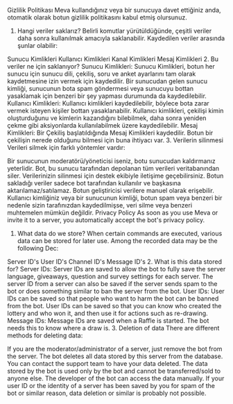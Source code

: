 Gizlilik Politikası
Meva kullandığınız veya bir sunucuya davet ettiğiniz anda, otomatik olarak botun gizlilik politikasını kabul etmiş olursunuz.

1. Hangi veriler saklarız?
Belirli komutlar yürütüldüğünde, çeşitli veriler daha sonra kullanılmak amacıyla saklanabilir. Kaydedilen veriler arasında şunlar olabilir:

Sunucu Kimlikleri
Kullanıcı Kimlikleri
Kanal Kimlikleri
Mesaj Kimlikleri
2. Bu veriler ne için saklanıyor?
Sunucu Kimlikleri: Sunucu Kimlikleri, botun her sunucu için sunucu dili, çekiliş, soru ve anket ayarlarını tam olarak kaydetmesine izin vermek için kaydedilir. Bir sunucudan gelen sunucu kimliği, sunucunun bota spam göndermesi veya sunucuyu bottan yasaklamak için benzeri bir şey yapması durumunda da kaydedilebilir.
Kullanıcı Kimlikleri: Kullanıcı kimlikleri kaydedilebilir, böylece bota zarar vermek isteyen kişiler bottan yasaklanabilir. Kullanıcı kimlikleri, çekilişi kimin oluşturduğunu ve kimlerin kazandığını bilebilmek, daha sonra yeniden çekme gibi aksiyonlarda kullanılabilmek üzere kaydedilebilir.
Mesaj Kimlikleri: Bir Çekiliş başlatıldığında Mesaj Kimlikleri kaydedilir. Botun bir çekilişin nerede olduğunu bilmesi için buna ihtiyacı var.
3. Verilerin silinmesi
Verileri silmek için farklı yöntemler vardır:

Bir sunucunun moderatörü/yöneticisi iseniz, botu sunucudan kaldırmanız yeterlidir. Bot, bu sunucu tarafından depolanan tüm verileri veritabanından siler.
Verilerinizin silinmesi için destek ekibiyle iletişime geçebilirsiniz.
Botun sakladığı veriler sadece bot tarafından kullanılır ve başkasına aktarılamaz/satılamaz. Botun geliştiricisi verilere manuel olarak erişebilir.
Kullanıcı kimliğiniz veya bir sunucunun kimliği, botun spam veya benzeri bir nedenle sizin tarafınızdan kaydedilmişse, veri silme veya benzeri muhtemelen mümkün değildir.
Privacy Policy
As soon as you use Meva or invite it to a server, you automatically accept the bot's privacy policy.

1. What data do we store?
When certain commands are executed, various data can be stored for later use. Among the recorded data may be the following Dec:

Server ID's
User ID's
Channel ID's
Message ID's
2. What is this data stored for?
Server IDs: Server IDs are saved to allow the bot to fully save the server language, giveaways, question and survey settings for each server. The server ID from a server can also be saved if the server sends spam to the bot or does something similar to ban the server from the bot.
User IDs: User IDs can be saved so that people who want to harm the bot can be banned from the bot. User IDs can be saved so that you can know who created the lottery and who won it, and then use it for actions such as re-drawing.
Message IDs: Message IDs are saved when a Raffle is started. The bot needs this to know where a draw is.
3. Deletion of data
There are different methods for deleting data:

If you are the moderator/administrator of a server, just remove the bot from the server. The bot deletes all data stored by this server from the database.
You can contact the support team to have your data deleted.
The data stored by the bot is used only by the bot and cannot be transferred/sold to anyone else. The developer of the bot can access the data manually.
If your user ID or the identity of a server has been saved by you for spam of the bot or similar reason, data deletion or similar is probably not possible.
